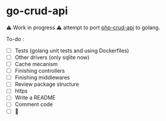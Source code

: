 # go-crud-api

:warning: Work in progress :warning: attempt to port [php-crud-api](https://github.com/mevdschee/php-crud-api) to golang.

To-do :
- [ ] Tests (golang unit tests and using Dockerfiles)
- [ ] Other drivers (only sqlite now)
- [ ] Cache mecanism
- [ ] Finishing controllers
- [ ] Finishing middlewares
- [ ] Review package structure
- [ ] https
- [ ] Write a README
- [ ] Comment code
- [ ] :tada: